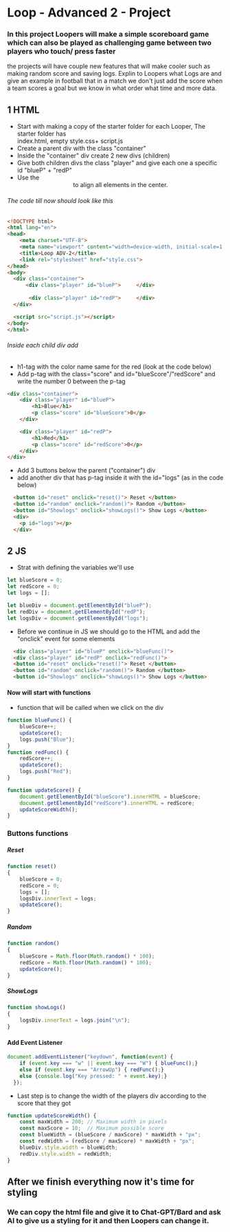 # Loop - Advanced 2 - Project
### In this project Loopers will make a simple scoreboard game which can also be played as challenging game between two players who touch/ press faster

the projects will have couple new features that will make cooler such as making random score and saving logs.
Explin to Loopers what Logs are and give an example in football that in a match we don't just add the score when a team scores a goal but we know in what order what time and more data.

## 1 HTML
- Start with making a copy of the starter folder for each Looper, The starter folder has     
  index.html, empty style.css+ script.js
- Create a parent div with the class "container"
- Inside the "container" div create 2 new divs (children)
- Give both children divs the class "player" and give each one a specific id "blueP" + "redP"
- Use the <center> to align all elements in the center.

###### The code till now should look like this
```html
<!DOCTYPE html>
<html lang="en">
<head>
    <meta charset="UTF-8">
    <meta name="viewport" content="width=device-width, initial-scale=1.0">
    <title>Loop ADV-2</title>
    <link rel="stylesheet" href="style.css">
</head>
<body>
  <div class="container">
      <div class="player" id="blueP">     </div>
  
       <div class="player" id="redP">     </div>
  </div>

  <script src="script.js"></script>
</body>
</html>
```
###### Inside each child div add

- h1-tag with the color name same for the red (look at the code below)
- Add p-tag with the class="score" and id="blueScore"/"redScore" and write the number 0 between the p-tag

```html
<div class="container">
    <div class="player" id="blueP">
        <h1>Blue</h1>
        <p class="score" id="blueScore">0</p>
    </div>

    <div class="player" id="redP">
        <h1>Red</h1>
        <p class="score" id="redScore">0</p>
    </div>
</div>
```
- Add 3 buttons below the parent ("container") div
- add another div that has p-tag inside it with the id="logs" (as in the code below)
```html
  <button id="reset" onclick="reset()"> Reset </button>
  <button id="random" onclick="random()"> Random </button>
  <button id="Showlogs" onclick="showLogs()"> Show Logs </button>
  <div>
    <p id="logs"></p>
  </div>
```

## 2 JS
- Strat with defining the variables we'll use
```js
let blueScore = 0;
let redScore = 0;
let logs = [];

let blueDiv = document.getElementById("blueP");
let redDiv = document.getElementById("redP");
let logsDiv = document.getElementById("logs");
```

- Before we continue in JS we should go to the HTML and add the "onclick" event for some elements
```html
  <div class="player" id="blueP" onclick="blueFunc()">
  <div class="player" id="redP" onclick="redFunc()">
  <button id="reset" onclick="reset()"> Reset </button>
  <button id="random" onclick="random()"> Random </button>
  <button id="Showlogs" onclick="showLogs()"> Show Logs </button>
```

#### Now will start with functions
- function that will be called when we click on the div
```js
function blueFunc() {
    blueScore++;
    updateScore();
    logs.push("Blue");
}
function redFunc() {
    redScore++;
    updateScore();
    logs.push("Red");
}
```

```js
function updateScore() {
    document.getElementById("blueScore").innerHTML = blueScore;
    document.getElementById("redScore").innerHTML = redScore;
    updateScoreWidth();
}
```

### Buttons functions
##### Reset
```js
function reset()
{
    blueScore = 0;
    redScore = 0;
    logs = [];
    logsDiv.innerText = logs;
    updateScore();
}
```
##### Random
```js
function random()
{
    blueScore = Math.floor(Math.random() * 100);
    redScore = Math.floor(Math.random() * 100);
    updateScore();
}
```
##### ShowLogs
```js
function showLogs()
{
    logsDiv.innerText = logs.join("\n");
}
```

#### Add Event Listener
```js
document.addEventListener("keydown", function(event) {
    if (event.key === "w" || event.key === "W") { blueFunc();}
    else if (event.key === "ArrowUp") { redFunc();}
    else {console.log("Key pressed: " + event.key);} 
  });
```

- Last step is to change the width of the players div according to the score that they got
```js
function updateScoreWidth() {
    const maxWidth = 200; // Maximum width in pixels
    const maxScore = 10;  // Maximum possible score
    const blueWidth = (blueScore / maxScore) * maxWidth + "px";
    const redWidth = (redScore / maxScore) * maxWidth + "px";
    blueDiv.style.width = blueWidth;
    redDiv.style.width = redWidth;
}
```

## After we finish everything now it's time for styling
### We can copy the html file and give it to Chat-GPT/Bard and ask AI to give us a styling for it and then Loopers can change it.
